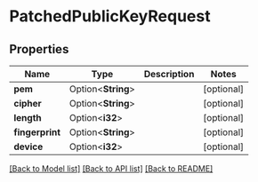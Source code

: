# PatchedPublicKeyRequest

## Properties

Name | Type | Description | Notes
------------ | ------------- | ------------- | -------------
**pem** | Option<**String**> |  | [optional]
**cipher** | Option<**String**> |  | [optional]
**length** | Option<**i32**> |  | [optional]
**fingerprint** | Option<**String**> |  | [optional]
**device** | Option<**i32**> |  | [optional]

[[Back to Model list]](../README.md#documentation-for-models) [[Back to API list]](../README.md#documentation-for-api-endpoints) [[Back to README]](../README.md)


